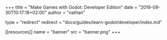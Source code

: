 +++
title = "Make Games with Godot: Developer Edition"
date = "2019-09-30T10:17:18+02:00"
author = "nathan"

type = "redirect"
redirect = "docs/guides/learn-godot/developer/index.md"

[[resources]]
name = "banner"
src = "banner.png"
+++
